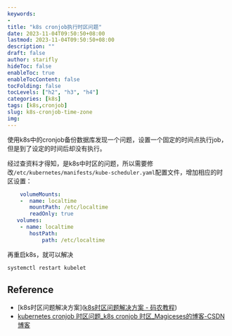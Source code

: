 ```yaml
---
keywords:
- 
title: "k8s cronjob执行时区问题"
date: 2023-11-04T09:50:50+08:00
lastmod: 2023-11-04T09:50:50+08:00
description: ""
draft: false
author: starifly
hideToc: false
enableToc: true
enableTocContent: false
tocFolding: false
tocLevels: ["h2", "h3", "h4"]
categories: [k8s]
tags: [k8s,cronjob]
slug: k8s-cronjob-time-zone
img:
---
```


使用k8s中的cronjob备份数据库发现一个问题，设置一个固定的时间点执行job，但是到了设定的时间后却没有执行。

经过查资料才得知，是k8s中时区的问题，所以需要修改`/etc/kubernetes/manifests/kube-scheduler.yaml`配置文件，增加相应的时区设置：

```yml
    volumeMounts:
    -  name: localtime
       mountPath: /etc/localtime
       readOnly: true
   volumes:
    - name: localtime
       hostPath:
           path: /etc/localtime
```

再重启k8s，就可以解决

```sh
systemctl restart kubelet
```

## Reference

- [k8s时区问题解决方案]([k8s时区问题解决方案 - 码农教程](http://www.manongjc.com/detail/53-xjvslbtaxzxmpuw.html))
- [kubernetes cronjob 时区问题_k8s cronjob 时区_Magiceses的博客-CSDN博客](https://blog.csdn.net/weixin_43700106/article/details/118217172)
